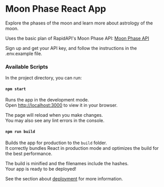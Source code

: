 # Moon Phase React App
Explore the phases of the moon and learn more about astrology of the moon.

Uses the basic plan of RapidAPI's Moon Phase API:
[Moon Phase API](https://rapidapi.com/MoonAPIcom/api/moon-phase)

Sign up and get your API key, and follow the instructions in the .env.example file.


### Available Scripts

In the project directory, you can run:

#### `npm start`

Runs the app in the development mode.\
Open [http://localhost:3000](http://localhost:3000) to view it in your browser.

The page will reload when you make changes.\
You may also see any lint errors in the console.


#### `npm run build`

Builds the app for production to the `build` folder.\
It correctly bundles React in production mode and optimizes the build for the best performance.

The build is minified and the filenames include the hashes.\
Your app is ready to be deployed!

See the section about [deployment](https://facebook.github.io/create-react-app/docs/deployment) for more information.
